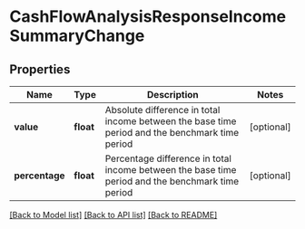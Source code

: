 # CashFlowAnalysisResponseIncomeSummaryChange

## Properties
Name | Type | Description | Notes
------------ | ------------- | ------------- | -------------
**value** | **float** | Absolute difference in total income between the base time period and the benchmark time period | [optional] 
**percentage** | **float** | Percentage difference in total income between the base time period and the benchmark time period | [optional] 

[[Back to Model list]](../README.md#documentation-for-models) [[Back to API list]](../README.md#documentation-for-api-endpoints) [[Back to README]](../README.md)


